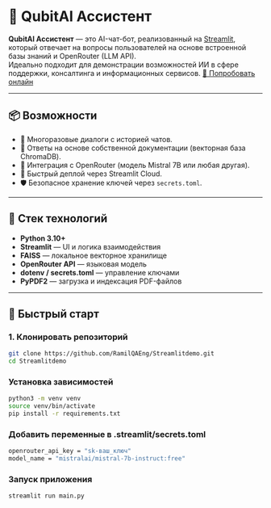 # 🤖 QubitAI Ассистент

**QubitAI Ассистент** — это AI-чат-бот, реализованный на [Streamlit](https://streamlit.io/), который отвечает на вопросы пользователей на основе встроенной базы знаний и OpenRouter (LLM API).  
Идеально подходит для демонстрации возможностей ИИ в сфере поддержки, консалтинга и информационных сервисов.
[🧪 Попробовать онлайн](https://chatbotdemo-qubitai.streamlit.app/)

---

## 📦 Возможности

- 💬 Многоразовые диалоги с историей чатов.
- 🧠 Ответы на основе собственной документации (векторная база ChromaDB).
- 🔗 Интеграция с OpenRouter (модель Mistral 7B или любая другая).
- 🚀 Быстрый деплой через Streamlit Cloud.
- 🛡️ Безопасное хранение ключей через `secrets.toml`.

---

## 🧰 Стек технологий

- **Python 3.10+**
- **Streamlit** — UI и логика взаимодействия
- **FAISS** — локальное векторное хранилище
- **OpenRouter API** — языковая модель
- **dotenv / secrets.toml** — управление ключами
- **PyPDF2** — загрузка и индексация PDF-файлов

---

## 🚀 Быстрый старт

### 1. Клонировать репозиторий

```bash
git clone https://github.com/RamilQAEng/Streamlitdemo.git
cd Streamlitdemo
```
### Установка зависимостей

```bash
python3 -m venv venv
source venv/bin/activate
pip install -r requirements.txt
```

### Добавить переменные в .streamlit/secrets.toml

```bash
openrouter_api_key = "sk-ваш_ключ"
model_name = "mistralai/mistral-7b-instruct:free"
```
### Запуск приложения

```bash
streamlit run main.py   
```
